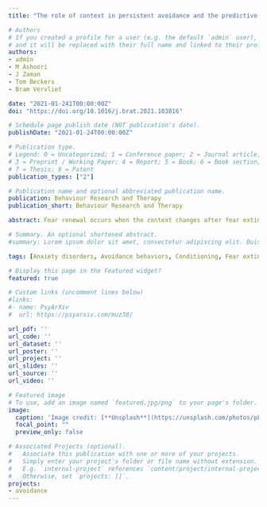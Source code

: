 ```yaml
---
title: "The role of context in persistent avoidance and the predictive value of relief"

# Authors
# If you created a profile for a user (e.g. the default `admin` user), write the username (folder name) here 
# and it will be replaced with their full name and linked to their profile.
authors:
- admin
- M Ashoori
- J Zaman 
- Tom Beckers
- Bram Vervliet

date: "2021-01-241T00:00:00Z"
doi: "https://doi.org/10.1016/j.brat.2021.103816"

# Schedule page publish date (NOT publication's date).
publishDate: "2021-01-24T00:00:00Z"

# Publication type.
# Legend: 0 = Uncategorized; 1 = Conference paper; 2 = Journal article;
# 3 = Preprint / Working Paper; 4 = Report; 5 = Book; 6 = Book section;
# 7 = Thesis; 8 = Patent
publication_types: ["2"]

# Publication name and optional abbreviated publication name.
publication: Behaviour Research and Therapy
publication_short: Behaviour Research and Therapy

abstract: Fear renewal occurs when the context changes after fear extinction; however, whether avoidance is also influenced by context changes following fear extinction is untested. Forty-two participants performed an avoidance task within a typical fear renewal procedure. During Pavlovian conditioning, two stimuli (CS+) were associated with an aversive electrical stimulus (US), while a third stimulus was not (CS-). During subsequent avoidance learning, clicking a button canceled the delivery of the US during one but not the other CS+. Fear-related levels were then reduced by removing the US and the button in a new context (fear extinction with response prevention [Ext-RP]). Next, persistence of avoidance was tested in the extinction context B (group ABB) or the original conditioning context A (group ABA). We also tested whether ratings of relief pleasantness (based on both the CS- and the avoided CS+) during avoidance and Ext-RP predicted individual levels of persistent avoidance. Results showed that persistent avoidance was higher in conditioning context A than in extinction context B, and was predicted by higher relief pleasantness during avoidance conditioning. We conclude that persistent avoidance poses a threat to the long-term success of Ext-RP, and we propose that interventions aimed at mitigating the influence of context and relief levels might prove beneficial in this regard.

# Summary. An optional shortened abstract.
#summary: Lorem ipsum dolor sit amet, consectetur adipiscing elit. Duis posuere tellus ac convallis placerat. Proin tincidunt magna sed ex sollicitudin condimentum.

tags: [Anxiety disorders, Avoidance behaviors, Conditioning, Fear extinction, Relief, Reward]

# Display this page in the Featured widget?
featured: true

# Custom links (uncomment lines below)
#links:
#- name: PsyArXiv
#  url: https://psyarxiv.com/muz38/

url_pdf: ''
url_code: ''
url_dataset: ''
url_poster: ''
url_project: ''
url_slides: ''
url_source: ''
url_video: ''

# Featured image
# To use, add an image named `featured.jpg/png` to your page's folder. 
image:
  caption: 'Image credit: [**Unsplash**](https://unsplash.com/photos/pLCdAaMFLTE)'
  focal_point: ""
  preview_only: false

# Associated Projects (optional).
#   Associate this publication with one or more of your projects.
#   Simply enter your project's folder or file name without extension.
#   E.g. `internal-project` references `content/project/internal-project/index.md`.
#   Otherwise, set `projects: []`.
projects:
- avoidance
---
```

